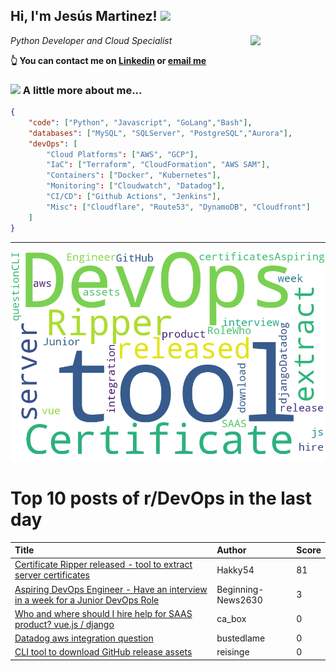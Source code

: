<!--
**jmartinezl/jmartinezl** is a ✨ _special_ ✨ repository because its `README.md` (this file) appears on your GitHub profile.

Here are some ideas to get you started:

- 🔭 I’m currently working on ...
- 🌱 I’m currently learning ...
- 👯 I’m looking to collaborate on ...
- 🤔 I’m looking for help with ...
- 💬 Ask me about ...
- 📫 How to reach me: ...
- 😄 Pronouns: ...
- ⚡ Fun fact: ...
-->

<h2>Hi, I'm Jesús Martinez! <img src="https://media.giphy.com/media/WUlplcMpOCEmTGBtBW/giphy.gif" width="30"> </h2>
<img align='right' src="https://media.giphy.com/media/NytMLKyiaIh6VH9SPm/giphy.gif" width="120">
<p><em>Python Developer and Cloud Specialist
</em></p>

**👆 You can contact me on [Linkedin](https://www.linkedin.com/in/jes%C3%BAs-martinez-2b7b10104/) or [email me](mailto:jesus.mtz.lorenzo@gmail.com)**

### <img src="https://media.giphy.com/media/VgCDAzcKvsR6OM0uWg/giphy.gif" width="50"> A little more about me...  

```json
{
    "code": ["Python", "Javascript", "GoLang","Bash"],
    "databases": ["MySQL", "SQLServer", "PostgreSQL","Aurora"],
    "devOps": [
        "Cloud Platforms": ["AWS", "GCP"],
        "IaC": ["Terraform", "CloudFormation", "AWS SAM"],
        "Containers": ["Docker", "Kubernetes"],
        "Monitoring": ["Cloudwatch", "Datadog"],
        "CI/CD": ["Github Actions", "Jenkins"],
        "Misc": ["Cloudflare", "Route53", "DynamoDB", "Cloudfront"]
    ]
}
```
---

![Wordcloud](./cloud.png)

# Top 10 posts of r/DevOps in the last day

| Title | Author | Score |
|:---|:---|:---|
| [Certificate Ripper released - tool to extract server certificates](https://www.reddit.com/r/devops/comments/v4qddc/certificate_ripper_released_tool_to_extract/) | Hakky54 | 81 |
| [Aspiring DevOps Engineer - Have an interview in a week for a Junior DevOps Role](https://www.reddit.com/r/devops/comments/v4zcgc/aspiring_devops_engineer_have_an_interview_in_a/) | Beginning-News2630 | 3 |
| [Who and where should I hire help for SAAS product? vue.js / django](https://www.reddit.com/r/devops/comments/v4vnj0/who_and_where_should_i_hire_help_for_saas_product/) | ca_box | 0 |
| [Datadog aws integration question](https://www.reddit.com/r/devops/comments/v4vkqs/datadog_aws_integration_question/) | bustedlame | 0 |
| [CLI tool to download GitHub release assets](https://www.reddit.com/r/devops/comments/v4xqu1/cli_tool_to_download_github_release_assets/) | reisinge | 0 |
